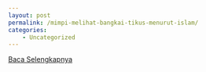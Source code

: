 ```yaml
---
layout: post
permalink: /mimpi-melihat-bangkai-tikus-menurut-islam/
categories:
    - Uncategorized
---
```


[Baca Selengkapnya](/01)